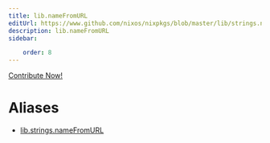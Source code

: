 ```yaml
---
title: lib.nameFromURL
editUrl: https://www.github.com/nixos/nixpkgs/blob/master/lib/strings.nix#L1045C17
description: lib.nameFromURL
sidebar:

    order: 8
---
```


<a href="https://www.github.com/nixos/nixpkgs/blob/master/lib/strings.nix#L1045C17">Contribute Now!</a>


# Aliases

- [lib.strings.nameFromURL](/nix-doc-comments/reference/lib/strings/lib-strings-nameFromURL)


